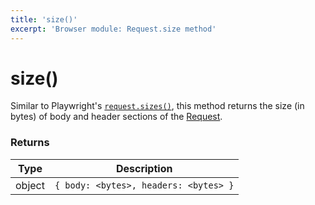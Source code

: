 ```yaml
---
title: 'size()'
excerpt: 'Browser module: Request.size method'
---
```


# size()

Similar to Playwright's [`request.sizes()`](https://playwright.dev/docs/api/class-request#request-sizes), this method returns the size (in bytes) of body and header sections of the [Request](/javascript-api/k6-experimental/browser/request).

### Returns

| Type   | Description                           |
| ------ | ------------------------------------- |
| object | `{ body: <bytes>, headers: <bytes> }` |
